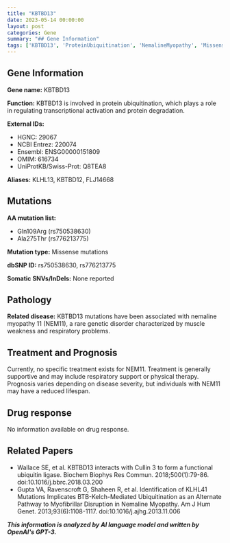 ```yaml
---
title: "KBTBD13"
date: 2023-05-14 00:00:00
layout: post
categories: Gene
summary: "## Gene Information"
tags: ['KBTBD13', 'ProteinUbiquitination', 'NemalineMyopathy', 'MissenseMutations', 'RespiratoryProblems', 'SupportiveTreatment', 'ReducedLifespan', 'BTB-Kelch-MediatedUbiquitination']
---
```


## Gene Information

**Gene name:** KBTBD13

**Function:** KBTBD13 is involved in protein ubiquitination, which plays a role in regulating transcriptional activation and protein degradation.

**External IDs:** 
- HGNC: 29067
- NCBI Entrez: 220074
- Ensembl: ENSG00000151809
- OMIM: 616734
- UniProtKB/Swiss-Prot: Q8TEA8 

**Aliases:** KLHL13, KBTBD12, FLJ14668

## Mutations

**AA mutation list:** 
- Gln109Arg (rs750538630)
- Ala275Thr (rs776213775)

**Mutation type:** Missense mutations

**dbSNP ID:** rs750538630, rs776213775

**Somatic SNVs/InDels:**
None reported

## Pathology

**Related disease:** KBTBD13 mutations have been associated with nemaline myopathy 11 (NEM11), a rare genetic disorder characterized by muscle weakness and respiratory problems.

## Treatment and Prognosis

Currently, no specific treatment exists for NEM11. Treatment is generally supportive and may include respiratory support or physical therapy. Prognosis varies depending on disease severity, but individuals with NEM11 may have a reduced lifespan.

## Drug response

No information available on drug response.

## Related Papers

- Wallace SE, et al. KBTBD13 interacts with Cullin 3 to form a functional ubiquitin ligase. Biochem Biophys Res Commun. 2018;500(1):79-86. doi:10.1016/j.bbrc.2018.03.200
- Gupta VA, Ravenscroft G, Shaheen R, et al. Identification of KLHL41 Mutations Implicates BTB-Kelch-Mediated Ubiquitination as an Alternate Pathway to Myofibrillar Disruption in Nemaline Myopathy. Am J Hum Genet. 2013;93(6):1108-1117. doi:10.1016/j.ajhg.2013.11.006

**_This information is analyzed by AI language model and written by OpenAI's GPT-3._**